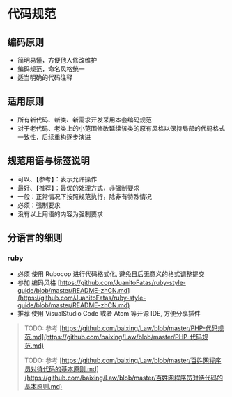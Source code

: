 # 代码规范

## 编码原则

* 简明易懂，方便他人修改维护
* 编码规范，命名风格统一
* 适当明确的代码注释

## 适用原则

* 所有新代码、新类、新需求开发采用本套编码规范
* 对于老代码、老类上的小范围修改延续该类的原有风格以保持局部的代码格式一致性，后续重构逐步演进

## 规范用语与标签说明

* 可以、【参考】：表示允许操作
* 最好、【推荐】：最优的处理方式，非强制要求
* 一般：正常情况下按照规范执行，除非有特殊情况
* 必须：强制要求
* 没有以上用语的内容为强制要求

## 分语言的细则

### ruby 
- 必须 使用 Rubocop 进行代码格式化, 避免日后无意义的格式调整提交
- 参加 编码风格 [https://github.com/JuanitoFatas/ruby-style-guide/blob/master/README-zhCN.md](https://github.com/JuanitoFatas/ruby-style-guide/blob/master/README-zhCN.md)
- 推荐 使用 VisualStudio Code 或者 Atom 等开源 IDE, 方便分享插件


> TODO: 参考 [https://github.com/baixing/Law/blob/master/PHP-代码规范.md](https://github.com/baixing/Law/blob/master/PHP-代码规范.md)
>
> TODO: 参考 [https://github.com/baixing/Law/blob/master/百姓网程序员对待代码的基本原则.md](https://github.com/baixing/Law/blob/master/百姓网程序员对待代码的基本原则.md)

